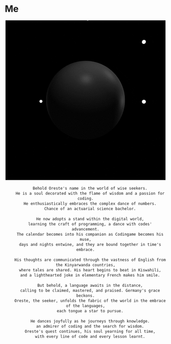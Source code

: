 # Me
<!DOCTYPE html>
<html>
	<body>
		<div style="text-align: center">
			<img src="https://github.com/tuoreste/Me/blob/main/giphy.gif">
		</div>
		<div style="text-align: center">

		Behold Oreste's name in the world of wise seekers.
		He is a soul decorated with the flame of wisdom and a passion for coding.
		He enthusiastically embraces the complex dance of numbers.
		Chance of an actuarial science bachelor.
	
		He now adopts a stand within the digital world,
		learning the craft of programming, a dance with codes' advancement.
		The calendar becomes into his companion as Codingame becomes his muse,
		days and nights entwine, and they are bound together in time's embrace.
	
		His thoughts are communicated through the vastness of English from the Kinyarwanda countries,
		where tales are shared. His heart begins to beat in Kiswahili,
		and a lighthearted joke in elementary French makes him smile.

		But behold, a language awaits in the distance,
		calling to be claimed, mastered, and praised. Germany's grace beckons.
		Oreste, the seeker, unfolds the fabric of the world in the embrace of the languages,
		each tongue a star to pursue.

		He dances joyfully as he journeys through knowledge.
		an admirer of coding and the search for wisdom.
		Oreste's quest continues, his soul yearning for all time,
		with every line of code and every lesson learnt.

</html>
